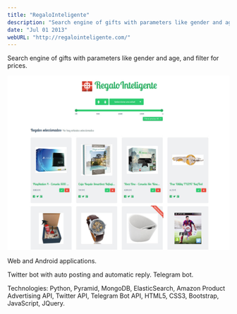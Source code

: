 ```yaml
---
title: "RegaloInteligente"
description: "Search engine of gifts with parameters like gender and age, and filter for prices."
date: "Jul 01 2013"
webURL: "http://regalointeligente.com/"
---
```


Search engine of gifts with parameters like gender and age, and filter for prices.

![Regalo Inteligente](./regalointeligente.jpg)

Web and Android applications.

Twitter bot with auto posting and automatic reply. Telegram bot.

Technologies: Python, Pyramid, MongoDB, ElasticSearch, Amazon Product Advertising API, Twitter API, Telegram Bot API, HTML5, CSS3, Bootstrap, JavaScript, JQuery.

